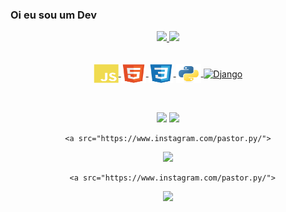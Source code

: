 ### Oi eu sou um Dev

<div align="center">
  <a href="https://github.com/PastorGustavo">
  <img height="180em" src="https://github-readme-stats.vercel.app/api?username=PastorGustavo&show_icons=true&theme=radical&include_all_commits=true&count_private=true"/>
  <img height="180em" src="https://github-readme-stats.vercel.app/api/top-langs/?username=PastorGustavo&layout=compact&langs_count=7&theme=radical"/>
</div>
<br>
<div align="center" style="display: inline_block"><br>
  <img align="center" alt="Js" height="30" width="40" src="https://raw.githubusercontent.com/devicons/devicon/master/icons/javascript/javascript-plain.svg">
  <img align="center" alt="Html" height="30" width="40" src="https://raw.githubusercontent.com/devicons/devicon/master/icons/html5/html5-original.svg">
  <img align="center" alt="Css" height="30" width="40" src="https://raw.githubusercontent.com/devicons/devicon/master/icons/css3/css3-original.svg">
  <img align="center" alt="Python" height="30" width="40" src="https://raw.githubusercontent.com/devicons/devicon/master/icons/python/python-original.svg">
  <img align="center" alt="Django" height="30" width="40" src="https://cdn.jsdelivr.net/gh/devicons/devicon/icons/django/django-plain.svg">  
</div>
          
  ##
  <br>
<div align="center">
  <a src="">
  <img src="https://img.shields.io/badge/YouTube-FF0000?style=for-the-badge&logo=youtube&logoColor=white">
   </a>
  
   <a src="https://www.instagram.com/pastor.py/">
  <img src="https://img.shields.io/badge/Instagram-E4405F?style=for-the-badge&logo=instagram&logoColor=white">
   </a>
  
    <a src="https://www.instagram.com/pastor.py/">
  <img src="https://img.shields.io/badge/website-000000?style=for-the-badge&logo=About.me&logoColor=white">
   </a>
  
      <a src="https://www.instagram.com/pastor.py/">
  <img src="https://img.shields.io/badge/ProtonMail-8B89CC?style=for-the-badge&logo=protonmail&logoColor=white">
     </a>
  
</div>
 
